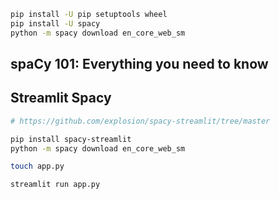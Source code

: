 

```sh
pip install -U pip setuptools wheel
pip install -U spacy
python -m spacy download en_core_web_sm

```


## spaCy 101: Everything you need to know


## Streamlit Spacy
```sh
# https://github.com/explosion/spacy-streamlit/tree/master

pip install spacy-streamlit
python -m spacy download en_core_web_sm

touch app.py

streamlit run app.py
